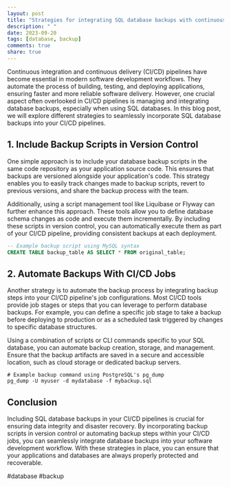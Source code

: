 ```yaml
---
layout: post
title: "Strategies for integrating SQL database backups with continuous integration/continuous delivery (CI/CD) pipelines"
description: " "
date: 2023-09-20
tags: [database, backup]
comments: true
share: true
---
```


Continuous integration and continuous delivery (CI/CD) pipelines have become essential in modern software development workflows. They automate the process of building, testing, and deploying applications, ensuring faster and more reliable software delivery. However, one crucial aspect often overlooked in CI/CD pipelines is managing and integrating database backups, especially when using SQL databases. In this blog post, we will explore different strategies to seamlessly incorporate SQL database backups into your CI/CD pipelines.

## 1. Include Backup Scripts in Version Control

One simple approach is to include your database backup scripts in the same code repository as your application source code. This ensures that backups are versioned alongside your application's code. This strategy enables you to easily track changes made to backup scripts, revert to previous versions, and share the backup process with the team.

Additionally, using a script management tool like Liquibase or Flyway can further enhance this approach. These tools allow you to define database schema changes as code and execute them incrementally. By including these scripts in version control, you can automatically execute them as part of your CI/CD pipeline, providing consistent backups at each deployment.

```sql
-- Example backup script using MySQL syntax
CREATE TABLE backup_table AS SELECT * FROM original_table;
```

## 2. Automate Backups With CI/CD Jobs

Another strategy is to automate the backup process by integrating backup steps into your CI/CD pipeline's job configurations. Most CI/CD tools provide job stages or steps that you can leverage to perform database backups. For example, you can define a specific job stage to take a backup before deploying to production or as a scheduled task triggered by changes to specific database structures.

Using a combination of scripts or CLI commands specific to your SQL database, you can automate backup creation, storage, and management. Ensure that the backup artifacts are saved in a secure and accessible location, such as cloud storage or dedicated backup servers.

```shell
# Example backup command using PostgreSQL's pg_dump
pg_dump -U myuser -d mydatabase -f mybackup.sql
```

## Conclusion

Including SQL database backups in your CI/CD pipelines is crucial for ensuring data integrity and disaster recovery. By incorporating backup scripts in version control or automating backup steps within your CI/CD jobs, you can seamlessly integrate database backups into your software development workflow. With these strategies in place, you can ensure that your applications and databases are always properly protected and recoverable.

#database #backup